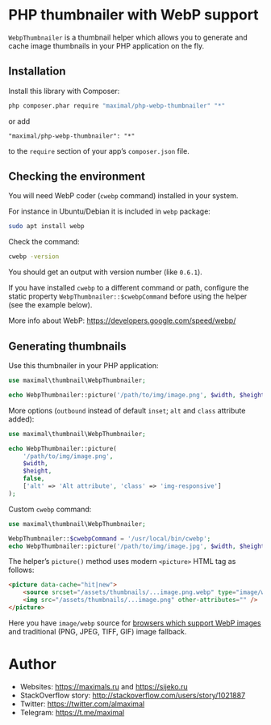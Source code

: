 # PHP thumbnailer with WebP support

`WebpThumbnailer` is a thumbnail helper which allows you to generate
and cache image thumbnails in your PHP application on the fly.


## Installation

Install this library with Composer:
```bash
php composer.phar require "maximal/php-webp-thumbnailer" "*"
```
or add
```
"maximal/php-webp-thumbnailer": "*"
```
to the `require` section of your app’s `composer.json` file.


## Checking the environment

You will need WebP coder (`cwebp` command) installed in your system.

For instance in Ubuntu/Debian it is included in `webp` package:
```bash
sudo apt install webp
```

Check the command:
```bash
cwebp -version
```
You should get an output with version number (like `0.6.1`).

If you have installed `cwebp` to a different command or path, configure
the static property `WebpThumbnailer::$cwebpCommand` before using the helper
(see the example below).

More info about WebP: https://developers.google.com/speed/webp/


## Generating thumbnails

Use this thumbnailer in your PHP application:
```php
use maximal\thumbnail\WebpThumbnailer;

echo WebpThumbnailer::picture('/path/to/img/image.png', $width, $height);
```

More options (`outbound`  instead of default `inset`; `alt` and `class`
attribute added):
```php
use maximal\thumbnail\WebpThumbnailer;

echo WebpThumbnailer::picture(
	'/path/to/img/image.png',
	$width,
	$height,
	false,
	['alt' => 'Alt attribute', 'class' => 'img-responsive']
);
```

Custom `cwebp` command:
```php
use maximal\thumbnail\WebpThumbnailer;

WebpThumbnailer::$cwebpCommand = '/usr/local/bin/cwebp';
echo WebpThumbnailer::picture('/path/to/img/image.jpg', $width, $height);
```

The helper’s `picture()` method uses modern `<picture>` HTML tag as follows:
```html
<picture data-cache="hit|new">
	<source srcset="/assets/thumbnails/...image.png.webp" type="image/webp" />
	<img src="/assets/thumbnails/...image.png" other-attributes="" />
</picture>
```

Here you have `image/webp` source for
[browsers which support WebP images](https://caniuse.com/#search=WebP)
and traditional (PNG, JPEG, TIFF, GIF) image fallback.


# Author

* Websites: https://maximals.ru and https://sijeko.ru
* StackOverflow story: http://stackoverflow.com/users/story/1021887
* Twitter: https://twitter.com/almaximal
* Telegram: https://t.me/maximal
